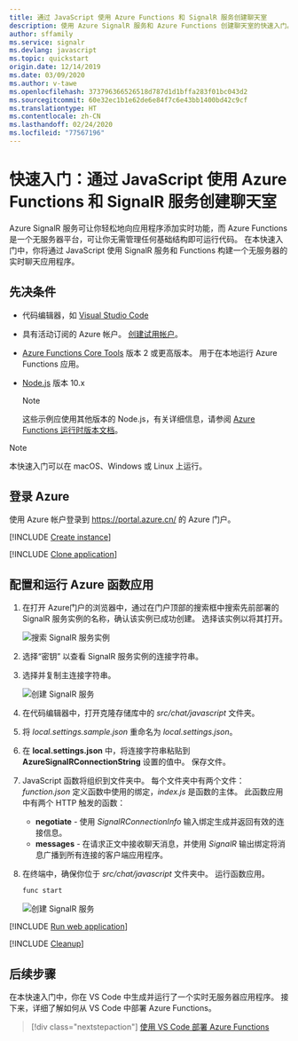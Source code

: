 ```yaml
---
title: 通过 JavaScript 使用 Azure Functions 和 SignalR 服务创建聊天室
description: 使用 Azure SignalR 服务和 Azure Functions 创建聊天室的快速入门。
author: sffamily
ms.service: signalr
ms.devlang: javascript
ms.topic: quickstart
origin.date: 12/14/2019
ms.date: 03/09/2020
ms.author: v-tawe
ms.openlocfilehash: 373796366526518d787d1d1bffa283f01bc043d2
ms.sourcegitcommit: 60e32ec1b1e62de6e84f7c6e43bb1400bd42c9cf
ms.translationtype: HT
ms.contentlocale: zh-CN
ms.lasthandoff: 02/24/2020
ms.locfileid: "77567196"
---
```

# <a name="quickstart-use-javascript-to-create-a-chat-room-with-azure-functions-and-signalr-service"></a>快速入门：通过 JavaScript 使用 Azure Functions 和 SignalR 服务创建聊天室

Azure SignalR 服务可让你轻松地向应用程序添加实时功能，而 Azure Functions 是一个无服务器平台，可让你无需管理任何基础结构即可运行代码。 在本快速入门中，你将通过 JavaScript 使用 SignalR 服务和 Functions 构建一个无服务器的实时聊天应用程序。

## <a name="prerequisites"></a>先决条件

- 代码编辑器，如 [Visual Studio Code](https://code.visualstudio.com/)
- 具有活动订阅的 Azure 帐户。 [创建试用帐户](https://wd.azure.cn/pricing/1rmb-trial/)。
- [Azure Functions Core Tools](https://github.com/Azure/azure-functions-core-tools#installing) 版本 2 或更高版本。 用于在本地运行 Azure Functions 应用。
- [Node.js](https://nodejs.org/en/download/) 版本 10.x

   > [!NOTE]
   > 这些示例应使用其他版本的 Node.js，有关详细信息，请参阅 [Azure Functions 运行时版本文档](../azure-functions/functions-versions.md#languages)。

> [!NOTE]
> 本快速入门可以在 macOS、Windows 或 Linux 上运行。

## <a name="log-in-to-azure"></a>登录 Azure

使用 Azure 帐户登录到 <https://portal.azure.cn/> 的 Azure 门户。

[!INCLUDE [Create instance](includes/signalr-quickstart-create-instance.md)]

[!INCLUDE [Clone application](includes/signalr-quickstart-clone-application.md)]

## <a name="configure-and-run-the-azure-function-app"></a>配置和运行 Azure 函数应用

1. 在打开 Azure门户的浏览器中，通过在门户顶部的搜索框中搜索先前部署的 SignalR 服务实例的名称，确认该实例已成功创建。 选择该实例以将其打开。

    ![搜索 SignalR 服务实例](media/signalr-quickstart-azure-functions-csharp/signalr-quickstart-search-instance.png)

1. 选择“密钥”  以查看 SignalR 服务实例的连接字符串。

1. 选择并复制主连接字符串。

    ![创建 SignalR 服务](media/signalr-quickstart-azure-functions-javascript/signalr-quickstart-keys.png)

1. 在代码编辑器中，打开克隆存储库中的 *src/chat/javascript* 文件夹。

1. 将 *local.settings.sample.json* 重命名为 *local.settings.json*。

1. 在 **local.settings.json** 中，将连接字符串粘贴到 **AzureSignalRConnectionString** 设置的值中。 保存文件。

1. JavaScript 函数将组织到文件夹中。 每个文件夹中有两个文件：*function.json* 定义函数中使用的绑定，*index.js* 是函数的主体。 此函数应用中有两个 HTTP 触发的函数：

    - **negotiate** - 使用 *SignalRConnectionInfo* 输入绑定生成并返回有效的连接信息。
    - **messages** - 在请求正文中接收聊天消息，并使用 *SignalR* 输出绑定将消息广播到所有连接的客户端应用程序。

1. 在终端中，确保你位于 *src/chat/javascript* 文件夹中。 运行函数应用。

    ```bash
    func start
    ```

    ![创建 SignalR 服务](media/signalr-quickstart-azure-functions-javascript/signalr-quickstart-run-application.png)

[!INCLUDE [Run web application](includes/signalr-quickstart-run-web-application.md)]

[!INCLUDE [Cleanup](includes/signalr-quickstart-cleanup.md)]

## <a name="next-steps"></a>后续步骤

在本快速入门中，你在 VS Code 中生成并运行了一个实时无服务器应用程序。 接下来，详细了解如何从 VS Code 中部署 Azure Functions。

> [!div class="nextstepaction"]
> [使用 VS Code 部署 Azure Functions](https://docs.microsoft.com/azure/javascript/tutorial-vscode-serverless-node-01)
